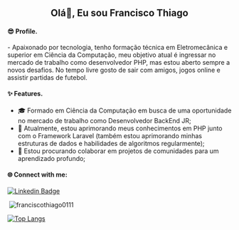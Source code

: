 
<h2 align="center">Olá👋, Eu sou Francisco Thiago</h2>

<h4 align="left">😎 Profile.</h4>
- Apaixonado por tecnologia, tenho formação técnica em Eletromecânica e superior em Ciência da Computação, meu objetivo atual é ingressar no mercado de trabalho como   desenvolvedor PHP, mas estou aberto sempre a novos desafios. No tempo livre gosto de sair com amigos, jogos online e assistir partidas de futebol.

<h4 align="left">✨ Features.</h4>

- 🎓 Formado em Ciência da Computação em busca de uma oportunidade no mercado de trabalho como Desenvolvedor BackEnd JR;
- 🔭 Atualmente, estou aprimorando meus conhecimentos em PHP junto com o Framework Laravel (também estou aprimorando minhas estruturas de dados e habilidades de algoritmos regularmente);
- 🤝 Estou procurando colaborar em projetos de comunidades para um aprendizado profundo; 

<h4 align="left">🌐 Connect with me:</h4>
<p align="left">
 
[![Linkedin Badge](https://img.shields.io/badge/-LinkedIn-blue?style=flat-square&logo=Linkedin&logoColor=white&link=https://www.linkedin.com/in/franciscothiago/)](https://www.linkedin.com/in/franciscothiago/)





<p>&nbsp;<img align="justify" src="https://github-readme-stats.vercel.app/api?username=franciscothiago0111&show_icons=true&locale=en" alt="franciscothiago0111" /></p>

[![Top Langs](https://github-readme-stats.vercel.app/api/top-langs/?username=franciscothiago0111&layout=compact)](https://github.com/anuraghazra/github-readme-stats)
